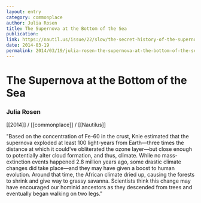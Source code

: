 ```yaml
---
layout: entry
category: commonplace
author: Julia Rosen
title: The Supernova at the Bottom of the Sea
publication:
link: https://nautil.us/issue/22/slow/the-secret-history-of-the-supernova-at-the-bottom-of-the-sea
date: 2014-03-19
permalink: 2014/03/19/julia-rosen-the-supernova-at-the-bottom-of-the-sea
---
```


# The Supernova at the Bottom of the Sea

### Julia Rosen

[[2014]] / [[commonplace]] / [[Nautilus]]

"Based on the concentration of Fe-60 in the crust, Knie estimated that the supernova exploded at least 100 light-years from Earth—three times the distance at which it could’ve obliterated the ozone layer—but close enough to potentially alter cloud formation, and thus, climate. While no mass-extinction events happened 2.8 million years ago, some drastic climate changes did take place—and they may have given a boost to human evolution. Around that time, the African climate dried up, causing the forests to shrink and give way to grassy savanna. Scientists think this change may have encouraged our hominid ancestors as they descended from trees and eventually began walking on two legs."
 
 
